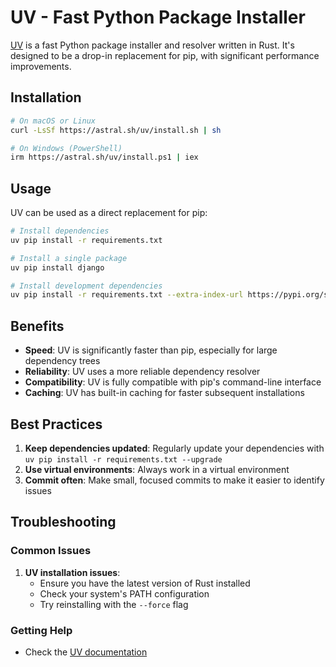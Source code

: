 # UV - Fast Python Package Installer

[UV](https://github.com/astral-sh/uv) is a fast Python package installer and resolver written in Rust. It's designed to be a drop-in replacement for pip, with significant performance improvements.

## Installation

```bash
# On macOS or Linux
curl -LsSf https://astral.sh/uv/install.sh | sh

# On Windows (PowerShell)
irm https://astral.sh/uv/install.ps1 | iex
```

## Usage

UV can be used as a direct replacement for pip:

```bash
# Install dependencies
uv pip install -r requirements.txt

# Install a single package
uv pip install django

# Install development dependencies
uv pip install -r requirements.txt --extra-index-url https://pypi.org/simple
```

## Benefits

- **Speed**: UV is significantly faster than pip, especially for large dependency trees
- **Reliability**: UV uses a more reliable dependency resolver
- **Compatibility**: UV is fully compatible with pip's command-line interface
- **Caching**: UV has built-in caching for faster subsequent installations

## Best Practices

1. **Keep dependencies updated**: Regularly update your dependencies with `uv pip install -r requirements.txt --upgrade`
2. **Use virtual environments**: Always work in a virtual environment
3. **Commit often**: Make small, focused commits to make it easier to identify issues

## Troubleshooting

### Common Issues

1. **UV installation issues**:
   - Ensure you have the latest version of Rust installed
   - Check your system's PATH configuration
   - Try reinstalling with the `--force` flag

### Getting Help

- Check the [UV documentation](https://github.com/astral-sh/uv) 